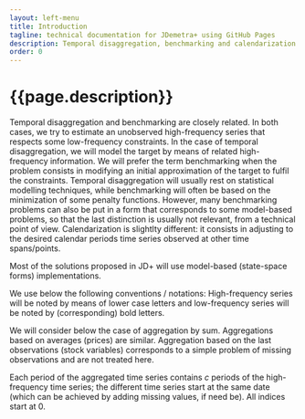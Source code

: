 ```yaml
---
layout: left-menu
title: Introduction
tagline: technical documentation for JDemetra+ using GitHub Pages
description: Temporal disaggregation, benchmarking and calendarization
order: 0
---
```

# {{page.description}}

Temporal disaggregation and benchmarking are closely related. In both cases, we try to estimate an unobserved high-frequency series that respects some low-frequency constraints. In the case of temporal disaggregation, we will model the target by means of related high-frequency information. We will prefer the term benchmarking when the problem consists in modifying an initial approximation of the target to fulfil the constraints. Temporal disaggregation will usually rest on statistical modelling techniques, while benchmarking will often be based on the minimization of some penalty functions. However, many benchmarking problems can also be put in a form that corresponds to some model-based problems, so that the last distinction is usually not relevant, from a technical point of view. 
Calendarization is slightlty different: it consists in adjusting to the desired calendar periods time series observed at other time spans/points.

Most of the solutions proposed in JD+ will use model-based (state-space forms) implementations.

We use below the following conventions / notations:
High-frequency series will be noted by means of lower case letters and low-frequency series will be noted by (corresponding) bold letters. 

We will consider below the case of aggregation by sum. Aggregations based on averages (prices) are similar. Aggregation based on the last observations (stock variables) corresponds to a simple problem of missing observations and are not treated here.

Each period of the aggregated time series contains $c$ periods of the high-frequency time series; the different time series start at the same date (which can be achieved by adding missing values, if need be). All indices start at 0.

